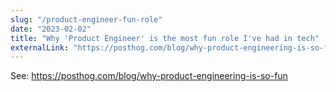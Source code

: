 ```yaml
---
slug: "/product-engineer-fun-role"
date: "2023-02-02"
title: "Why 'Product Engineer' is the most fun role I've had in tech"
externalLink: "https://posthog.com/blog/why-product-engineering-is-so-fun"
---
```


See: https://posthog.com/blog/why-product-engineering-is-so-fun
